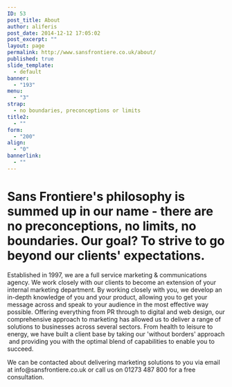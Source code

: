 ```yaml
---
ID: 53
post_title: About
author: aliferis
post_date: 2014-12-12 17:05:02
post_excerpt: ""
layout: page
permalink: http://www.sansfrontiere.co.uk/about/
published: true
slide_template:
  - default
banner:
  - "193"
menu:
  - "3"
strap:
  - no boundaries, preconceptions or limits
title2:
  - ""
form:
  - "200"
align:
  - "0"
bannerlink:
  - ""
---
```

<h1 class="tp-hp-intro greentext bold">Sans Frontiere's philosophy is summed up in our name - there are no preconceptions, no limits, no boundaries. Our goal? To strive to go beyond our clients' expectations.</h1>
<div class="leftcol"><p style="margin-top:0px;">Established in 1997, we are a full service marketing &amp; communications agency. We work closely with our clients to become an extension of your internal marketing department. By working closely with you, we develop an in-depth knowledge of you and your product, allowing you to get your message across and speak to your audience in the most effective way possible. Offering everything from PR through to digital and web design, our comprehensive approach to marketing has allowed us to deliver a range of solutions to businesses across several sectors. From health to leisure to energy, we have built a client base by taking our 'without borders' approach  and providing you with the optimal blend of capabilities to enable you to succeed.</p>
<p>We can be contacted about delivering marketing solutions to you via email at info@sansfrontiere.co.uk or call us on 01273 487 800 for a free consultation.</p></div>
